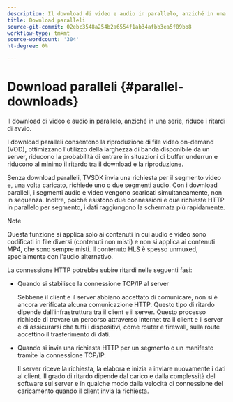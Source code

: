 ```yaml
---
description: Il download di video e audio in parallelo, anziché in una serie, riduce i ritardi di avvio.
title: Download paralleli
source-git-commit: 02ebc3548a254b2a6554f1ab34afbb3ea5f09bb8
workflow-type: tm+mt
source-wordcount: '304'
ht-degree: 0%

---
```


# Download paralleli {#parallel-downloads}

Il download di video e audio in parallelo, anziché in una serie, riduce i ritardi di avvio.

I download paralleli consentono la riproduzione di file video on-demand (VOD), ottimizzano l&#39;utilizzo della larghezza di banda disponibile da un server, riducono la probabilità di entrare in situazioni di buffer underrun e riducono al minimo il ritardo tra il download e la riproduzione.

<!-- 

Removed as part of "no DASH use cases" for 2.5.1, May 31st, 2017 release.
<p>Parallel downloads allows DASH video-on-demand (VOD) files to be played, optimizes the available bandwidth usage from a server, lowers the probability of getting into buffer under-run situations, and minimizes the delay between download and playback. </p>

 -->

Senza download paralleli, TVSDK invia una richiesta per il segmento video e, una volta caricato, richiede uno o due segmenti audio. Con i download paralleli, i segmenti audio e video vengono scaricati simultaneamente, non in sequenza. Inoltre, poiché esistono due connessioni e due richieste HTTP in parallelo per segmento, i dati raggiungono la schermata più rapidamente.

>[!NOTE]
>
>Questa funzione si applica solo ai contenuti in cui audio e video sono codificati in file diversi (contenuti non misti) e non si applica ai contenuti MP4, che sono sempre misti. Il contenuto HLS è spesso unmuxed, specialmente con l&#39;audio alternativo.

<!-- 

See comment above (DASH use case removed).
  This feature applies only to content where the audio and video are encoded into different files (unmuxed content) and does not apply to MP4 content, which is always muxed. Most DASH content is unmuxed, and HLS content is often unmuxed, especially with alternate audio. 
-->

La connessione HTTP potrebbe subire ritardi nelle seguenti fasi:

* Quando si stabilisce la connessione TCP/IP al server

  Sebbene il client e il server abbiano accettato di comunicare, non si è ancora verificata alcuna comunicazione HTTP. Questo tipo di ritardo dipende dall’infrastruttura tra il client e il server. Questo processo richiede di trovare un percorso attraverso Internet tra il client e il server e di assicurarsi che tutti i dispositivi, come router e firewall, sulla route accettino il trasferimento di dati.
* Quando si invia una richiesta HTTP per un segmento o un manifesto tramite la connessione TCP/IP.

  Il server riceve la richiesta, la elabora e inizia a inviare nuovamente i dati al client. Il grado di ritardo dipende dal carico e dalla complessità del software sul server e in qualche modo dalla velocità di connessione del caricamento quando il client invia la richiesta.
